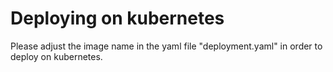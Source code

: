 # Deploying on kubernetes

Please adjust the image name in the yaml file "deployment.yaml"  in order to deploy on kubernetes.


